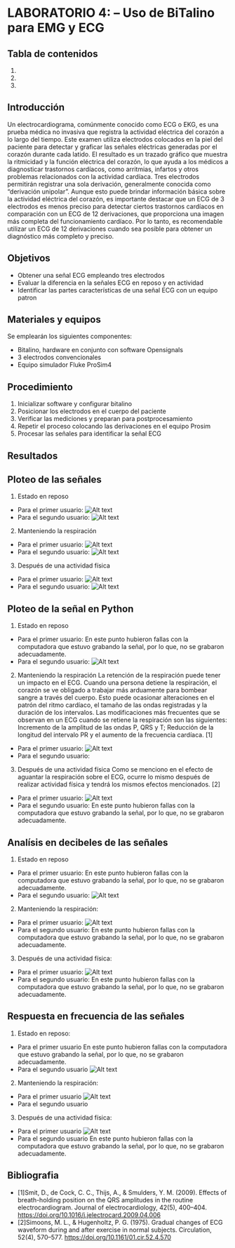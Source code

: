 # LABORATORIO 4: – Uso de BiTalino para EMG y ECG
## Tabla de contenidos
1. 
2. 
3. 
## Introducción
Un electrocardiograma, comúnmente conocido como ECG o EKG, es una prueba médica no invasiva que registra la actividad eléctrica del corazón a lo largo del tiempo. Este examen utiliza electrodos colocados en la piel del paciente para detectar y graficar las señales eléctricas generadas por el corazón durante cada latido. El resultado es un trazado gráfico que muestra la ritmicidad y la función eléctrica del corazón, lo que ayuda a los médicos a diagnosticar trastornos cardíacos, como arritmias, infartos y otros problemas relacionados con la actividad cardíaca.
Tres electrodos permitirán registrar una sola derivación, generalmente conocida como “derivación unipolar”. Aunque esto puede brindar información básica sobre la actividad eléctrica del corazón, es importante destacar que un ECG de 3 electrodos es menos preciso para detectar ciertos trastornos cardíacos en comparación con un ECG de 12 derivaciones, que proporciona una imagen más completa del funcionamiento cardíaco. Por lo tanto, es recomendable utilizar un ECG de 12 derivaciones cuando sea posible para obtener un diagnóstico más completo y preciso.

## Objetivos
- Obtener una señal ECG empleando tres electrodos
- Evaluar la diferencia en la señales ECG en reposo y en actividad 
- Identificar las partes características de una señal ECG con un equipo patron
## Materiales y equipos
Se emplearán los siguientes componentes:
- Bitalino, hardware en conjunto con software Opensignals
- 3 electrodos convencionales
- Equipo simulador Fluke ProSim4
## Procedimiento
1. Inicializar software y configurar bitalino
2. Posicionar los electrodos en el cuerpo del paciente
3. Verificar las mediciones y preparan para postprocesamiento
4. Repetir el proceso colocando las derivaciones en el equipo Prosim
5. Procesar las señales para identificar la señal ECG
## Resultados
## Ploteo de las señales
1. Estado en reposo
- Para el primer usuario:
![Alt text](../../imagen/ecg1.png)
- Para el segundo usuario:
![Alt text](image-1.png)
2. Manteniendo la respiración
- Para el primer usuario:
![Alt text](image-2.png)
- Para el segundo usuario:
![Alt text](image-3.png)
3. Después de una actividad física
- Para el primer usuario:
![Alt text](image-4.png)
- Para el segundo usuario:
![Alt text](image-5.png)
## Ploteo de la señal en Python
1. Estado en reposo
- Para el primer usuario:
En este punto hubieron fallas con la computadora que estuvo grabando la señal, por lo que, no se grabaron adecuadamente.
- Para el segundo usuario:
![Alt text](../../imagen/piero_reposo.png)
2. Manteniendo la respiración
La retención de la respiración puede tener un impacto en el ECG. Cuando una persona detiene la respiración, el corazón se ve obligado a trabajar más arduamente para bombear sangre a través del cuerpo. Esto puede ocasionar alteraciones en el patrón del ritmo cardíaco, el tamaño de las ondas registradas y la duración de los intervalos.
Las modificaciones más frecuentes que se observan en un ECG cuando se retiene la respiración son las siguientes: Incremento de la amplitud de las ondas P, QRS y T; Reducción de la longitud del intervalo PR y el aumento de la frecuencia cardíaca. [1]
- Para el primer usuario:
![Alt text](../../imagen/daniel_respiracion.png)
- Para el segundo usuario:

3. Después de una actividad física
Como se menciono en el efecto de aguantar la respiración sobre el ECG, ocurre lo mismo después de realizar actividad física y tendrá los mismos efectos mencionados. [2]
- Para el primer usuario:
![Alt text](../../imagen/daniel_esfuerzo.png)
- Para el segundo usuario:
En este punto hubieron fallas con la computadora que estuvo grabando la señal, por lo que, no se grabaron adecuadamente.
## Analísis en decibeles de las señales
1. Estado en reposo
- Para el primer usuario:
En este punto hubieron fallas con la computadora que estuvo grabando la señal, por lo que, no se grabaron adecuadamente.
- Para el segundo usuario:
![Alt text](../../imagen/FFT_piero_reposo.png)
2. Manteniendo la respiración:
- Para el primer usuario:
![Alt text](../../imagen/FFT_daniel_respiracion.png)
- Para el segundo usuario:
En este punto hubieron fallas con la computadora que estuvo grabando la señal, por lo que, no se grabaron adecuadamente.
3. Después de una actividad física:
- Para el primer usuario:
![Alt text](../../imagen/FFT_daniel_esfuerzo.png)
- Para el segundo usuario:
En este punto hubieron fallas con la computadora que estuvo grabando la señal, por lo que, no se grabaron adecuadamente.
## Respuesta en frecuencia de las señales
1. Estado en reposo:
- Para el primer usuario
En este punto hubieron fallas con la computadora que estuvo grabando la señal, por lo que, no se grabaron adecuadamente.
- Para el segundo usuario
![Alt text](<../../imagen/piero reposo fft.png>)
2. Manteniendo la respiración:
- Para el primer usuario
![Alt text](../../imagen/danielrespiracionfft.png)
- Para el segundo usuario
3. Después de una actividad física:
- Para el primer usuario
![Alt text](../../imagen/danielfft_agitado.png)
- Para el segundo usuario
En este punto hubieron fallas con la computadora que estuvo grabando la señal, por lo que, no se grabaron adecuadamente.
## Bibliografia
- [1]Smit, D., de Cock, C. C., Thijs, A., & Smulders, Y. M. (2009). Effects of breath-holding position on the QRS amplitudes in the routine electrocardiogram. Journal of electrocardiology, 42(5), 400–404. https://doi.org/10.1016/j.jelectrocard.2009.04.006
- [2]Simoons, M. L., & Hugenholtz, P. G. (1975). Gradual changes of ECG waveform during and after exercise in normal subjects. Circulation, 52(4), 570–577. https://doi.org/10.1161/01.cir.52.4.570